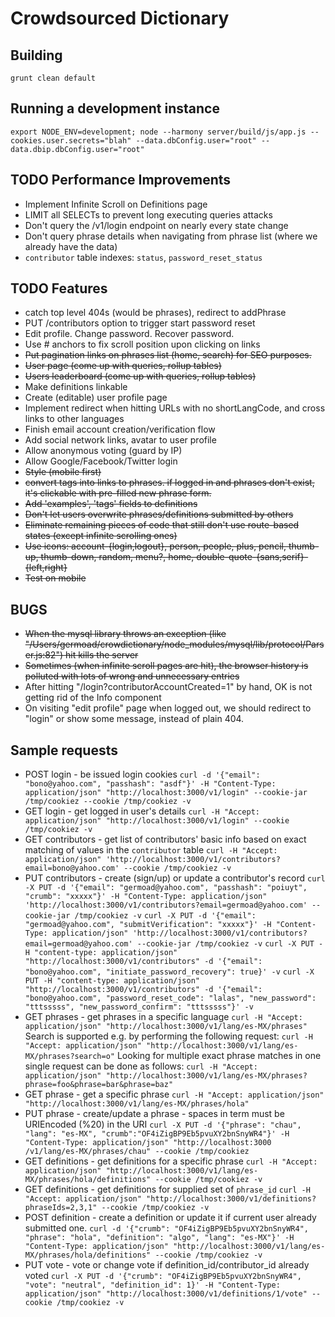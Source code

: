 Crowdsourced Dictionary
====

Building
----

`grunt clean default`

Running a development instance
----

`export NODE_ENV=development; node --harmony server/build/js/app.js --cookies.user.secrets="blah" --data.dbConfig.user="root" --data.dbip.dbConfig.user="root"`

TODO Performance Improvements
----

*   Implement Infinite Scroll on Definitions page
*   LIMIT all SELECTs to prevent long executing queries attacks
*   Don't query the /v1/login endpoint on nearly every state change
*   Don't query phrase details when navigating from phrase list (where we already have the data)
*   `contributor` table indexes: `status`, `password_reset_status`

TODO Features
----

*   catch top level 404s (would be phrases), redirect to addPhrase
*   PUT /contributors option to trigger start password reset
*   Edit profile. Change password. Recover password.
*   Use # anchors to fix scroll position upon clicking on links
*   ~~Put pagination links on phrases list (home, search) for SEO purposes.~~
*   ~~User page (come up with queries, rollup tables)~~
*   ~~Users leaderboard (come up with queries, rollup tables)~~
*   Make definitions linkable
*   Create (editable) user profile page
*   Implement redirect when hitting URLs with no shortLangCode, and cross links to other languages
*   Finish email account creation/verification flow
*   Add social network links, avatar to user profile
*   Allow anonymous voting (guard by IP)
*   Allow Google/Facebook/Twitter login
*   ~~Style (mobile first)~~
*   ~~convert tags into links to phrases. if logged in and phrases don't exist, it's clickable with pre-filled new phrase form.~~
*   ~~Add 'examples', 'tags' fields to definitions~~
*   ~~Don't let users overwrite phrases/definitions submitted by others~~
*   ~~Eliminate remaining pieces of code that still don't use route-based states (except infinite scrolling ones)~~
*   ~~Use icons: account-{login,logout}, person, people, plus, pencil, thumb-up, thumb-down, random, menu?, home, double-quote-{sans,serif}-{left,right}~~
*   ~~Test on mobile~~

BUGS
----

*   ~~When the mysql library throws an exception (like "/Users/germoad/crowdictionary/node_modules/mysql/lib/protocol/Parser.js:82") hit kills the server~~
*   ~~Sometimes (when infinite scroll pages are hit), the browser history is polluted with lots of wrong and unnecessary entries~~
*   After hitting "/login?contributorAccountCreated=1" by hand, OK is not getting rid of the Info component
*   On visiting "edit profile" page when logged out, we should redirect to "login" or show some message, instead of plain 404.

Sample requests
----

*   POST login - be issued login cookies
    `curl -d '{"email": "bono@yahoo.com", "passhash": "asdf"}' -H "Content-Type: application/json" "http://localhost:3000/v1/login" --cookie-jar /tmp/cookiez --cookie /tmp/cookiez -v`
*   GET login - get logged in user's details
    `curl -H "Accept: application/json" "http://localhost:3000/v1/login" --cookie /tmp/cookiez -v`
*   GET contributors - get list of contributors' basic info based on exact matching of values in the `contributor` table
    `curl -H "Accept: application/json" 'http://localhost:3000/v1/contributors?email=bono@yahoo.com' --cookie /tmp/cookiez -v`
*   PUT contributors - create (sign/up) or update a contributor's record
    `curl -X PUT -d '{"email": "germoad@yahoo.com", "passhash": "poiuyt", "crumb": "xxxxx"}' -H "Content-Type: application/json" 'http://localhost:3000/v1/contributors?email=germoad@yahoo.com' --cookie-jar /tmp/cookiez -v`
    `curl -X PUT -d '{"email": "germoad@yahoo.com", "submitVerification": "xxxxx"}' -H "Content-Type: application/json" 'http://localhost:3000/v1/contributors?email=germoad@yahoo.com' --cookie-jar /tmp/cookiez -v`
    `curl -X PUT -H "content-type: application/json"  "http://localhost:3000/v1/contributors" -d '{"email": "bono@yahoo.com", "initiate_password_recovery": true}' -v`
    `curl -X PUT -H "content-type: application/json"  "http://localhost:3000/v1/contributors" -d '{"email": "bono@yahoo.com", "password_reset_code": "lalas", "new_password": "tttsssss", "new_password_confirm": "tttsssss"}' -v`
*   GET phrases - get phrases in a specific language
    `curl -H "Accept: application/json" "http://localhost:3000/v1/lang/es-MX/phrases"`
    Search is supported e.g. by performing the following request:
    `curl -H "Accept: application/json" "http://localhost:3000/v1/lang/es-MX/phrases?search=o"`
    Looking for multiple exact phrase matches in one single request can be done as follows:
    `curl -H "Accept: application/json" "http://localhost:3000/v1/lang/es-MX/phrases?phrase=foo&phrase=bar&phrase=baz"`
*   GET phrase - get a specific phrase
    `curl -H "Accept: application/json" "http://localhost:3000/v1/lang/es-MX/phrases/hola"`
*   PUT phrase - create/update a phrase - spaces in term must be URIEncoded (%20) in the URI
    `curl -X PUT -d '{"phrase": "chau", "lang": "es-MX", "crumb":"OF4iZigBP9Eb5pvuXY2bnSnyWR4"}' -H "Content-Type: application/json" "http://localhost:3000
/v1/lang/es-MX/phrases/chau" --cookie /tmp/cookiez`
*   GET definitions - get definitions for a specific phrase
    `curl -H "Accept: application/json" "http://localhost:3000/v1/lang/es-MX/phrases/hola/definitions" --cookie /tmp/cookiez -v`
*   GET definitions - get definitions for supplied set of `phrase_id`
    `curl -H "Accept: application/json" "http://localhost:3000/v1/definitions?phraseIds=2,3,1" --cookie /tmp/cookiez -v`
*   POST definition - create a definition or update it if current user already submitted one.
    `curl -d '{"crumb": "OF4iZigBP9Eb5pvuXY2bnSnyWR4", "phrase": "hola", "definition": "algo", "lang": "es-MX"}' -H "Content-Type: application/json" "http://localhost:3000/v1/lang/es-MX/phrases/hola/definitions" --cookie /tmp/cookiez -v`
*   PUT vote - vote or change vote if definition_id/contributor_id already voted
    `curl -X PUT -d '{"crumb": "OF4iZigBP9Eb5pvuXY2bnSnyWR4", "vote": "neutral", "definition_id": 1}' -H "Content-Type: application/json" "http://localhost:3000/v1/definitions/1/vote" --cookie /tmp/cookiez -v`

